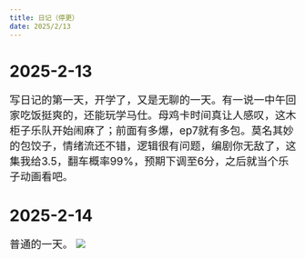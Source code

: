 ```yaml
---
title: 日记（停更）
date: 2025/2/13
---
```

# 2025-2-13
写日记的第一天，开学了，又是无聊的一天。有一说一中午回家吃饭挺爽的，还能玩学马仕。母鸡卡时间真让人感叹，这木柜子乐队开始闹麻了；前面有多爆，ep7就有多包。莫名其妙的包饺子，情绪流还不错，逻辑很有问题，编剧你无敌了，这集我给3.5，翻车概率99%，预期下调至6分，之后就当个乐子动画看吧。
# 2025-2-14
普通的一天。
![](/images/diary/1.png)
<style>
    p {font-size: 14pt;}
    table {font-size: 14pt;}
    li:not(.article-tag-list-item, .aos-init, .aos-animate) {font-size: 14pt;}
    center {font-size: 16pt;}
</style>
<script>
//SCRIPT//SCRIPT//SCRIPT//SCRIPT//SCRIPT//SCRIPT//SCRIPT//SCRIPT//SCRIPT//SCRIPT//SCRIPT//SCRIPT//SCRIPT//SCRIPT//SCRIPT//SCRIPT//SCRIPT//SCRIPT//SCRIPT//SCRIPT//SCRIPT//SCRIPT//SCRIPT//SCRIPT//SCRIPT//SCRIPT//SCRIPT//SCRIPT//SCRIPT//SCRIPT
var url = window.location.href;
var param = url.split("?");
if (param[1] != "pw=Hikari_Clarus203") window.location.replace("../../../../diary");
//alert(param[1]);
</script>